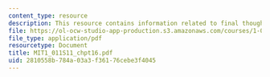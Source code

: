 ```yaml
---
content_type: resource
description: This resource contains information related to final thoughts.
file: https://ol-ocw-studio-app-production.s3.amazonaws.com/courses/1-011-project-evaluation-spring-2011/2810558b784a03a3f36176cebe3f4045_MIT1_011S11_chpt16.pdf
file_type: application/pdf
resourcetype: Document
title: MIT1_011S11_chpt16.pdf
uid: 2810558b-784a-03a3-f361-76cebe3f4045
---
```

